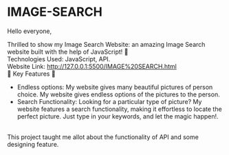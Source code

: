 # IMAGE-SEARCH
Hello everyone,

Thrilled to show my Image Search Website: an amazing Image Search website built with the help of JavaScript! 🚀
<br>
Technologies Used: JavaScript, API.
<br>
Website Link: http://127.0.0.1:5500/IMAGE%20SEARCH.html
<br>
🌟 Key Features 🌟
<br>
- Endless options: My website gives many beautiful pictures of person choice. My website gives endless options of the pictures to the person.<br>
- Search Functionality: Looking for a particular type of picture? My website features a search functionality, making it effortless to locate the perfect picture. Just type in your keywords, and let the magic happen!.
<br>
This project taught me allot about the functionality of API and some designing feature.
